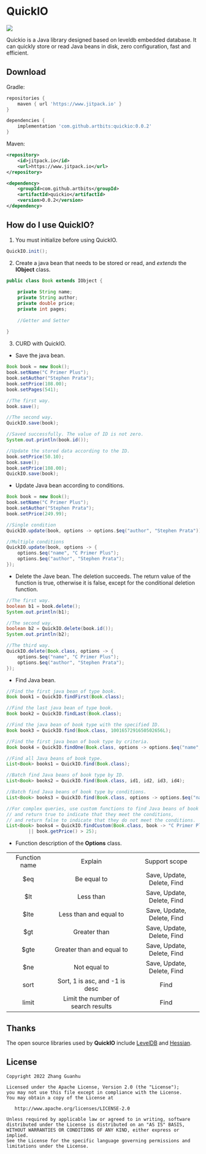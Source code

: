 # QuickIO
[![](https://www.jitpack.io/v/artbits/quickio.svg)](https://www.jitpack.io/#artbits/quickio)


Quickio is a Java library designed based on leveldb embedded database. It can quickly store or read Java beans in disk, zero configuration, fast and efficient.


## Download
Gradle:
```gradle
repositories {
    maven { url 'https://www.jitpack.io' }
}

dependencies {
	implementation 'com.github.artbits:quickio:0.0.2'
}
```

Maven:
```xml
<repository>
	<id>jitpack.io</id>
	<url>https://www.jitpack.io</url>
</repository>

<dependency>
	<groupId>com.github.artbits</groupId>
	<artifactId>quickio</artifactId>
	<version>0.0.2</version>
</dependency>
```


## How do I use QuickIO?
1. You must initialize before using QuickIO.
```java
QuickIO.init();
```

2. Create a java bean that needs to be stored or read, and *extends* the **IObject** class.
```java
public class Book extends IObject {
    
    private String name;
    private String author;
    private double price;
    private int pages;
    
    //Getter and Setter
    
}
```

3. CURD with QuickIO.

+ Save the java bean.
```java
Book book = new Book();
book.setName("C Primer Plus");
book.setAuthor("Stephen Prata");
book.setPrice(108.00);
book.setPages(541);

//The first way.
book.save();

//The second way.
QuickIO.save(book);

//Saved successfully. The value of ID is not zero.
System.out.println(book.id());

//Update the stored data according to the ID.
book.setPrice(50.10);
book.save();
book.setPrice(108.00);
QuickIO.save(book);
```

+ Update Java bean according to conditions.
```java
Book book = new Book();
book.setName("C Primer Plus");
book.setAuthor("Stephen Prata");
book.setPrice(249.99);

//Single condition
QuickIO.update(book, options -> options.$eq("author", "Stephen Prata"));

//Multiple conditions
QuickIO.update(book, options -> {
    options.$eq("name", "C Primer Plus");
    options.$eq("author", "Stephen Prata");
});
```

+ Delete the Jave bean. The deletion succeeds. The return value of the function is true, otherwise it is false, except for the conditional deletion function.
```java
//The first way.
boolean b1 = book.delete();
System.out.println(b1);

//The second way.
boolean b2 = QuickIO.delete(book.id());
System.out.println(b2);

//The third way.
QuickIO.delete(Book.class, options -> {
    options.$eq("name", "C Primer Plus");
    options.$eq("author", "Stephen Prata");
});
```

+ Find Java bean.
```java
//Find the first java bean of type book.
Book book1 = QuickIO.findFirst(Book.class);

//Find the last java bean of type book.
Book book2 = QuickIO.findLast(Book.class);

//Find the java bean of book type with the specified ID.
Book book3 = QuickIO.find(Book.class, 1001657291650502656L);

//Find the first java bean of book type by criteria.
Book book4 = QuickIO.findOne(Book.class, options -> options.$eq("name", "C Primer Plus"));

//Find all Java beans of book type.
List<Book> books1 = QuickIO.find(Book.class);

//Batch find Java beans of book type by ID.
List<Book> books2 = QuickIO.find(Book.class, id1, id2, id3, id4);

//Batch find Java beans of book type by conditions.
List<Book> books3 = QuickIO.find(Book.class, options -> options.$eq("name", "C Primer Plus"));

//For complex queries, use custom functions to find Java beans of book type, 
// and return true to indicate that they meet the conditions, 
// and return false to indicate that they do not meet the conditions.
List<Book> books4 = QuickIO.findCustom(Book.class, book -> "C Primer Plus".equals(book.getName()) 
        || book.getPrice() > 25);
```

+ Function description of the **Options** class.

|      |     |          |
|:----:|:---:|:--------:|
| Function name | Explain | Support scope       |
| $eq  | Be equal to                          | Save, Update, Delete, Find |
| $lt  | Less than                            | Save, Update, Delete, Find |
| $lte | Less than and equal to               | Save, Update, Delete, Find |
| $gt  | Greater than                         | Save, Update, Delete, Find |
| $gte | Greater than and equal to            | Save, Update, Delete, Find |
| $ne  | Not equal to                         | Save, Update, Delete, Find |
| sort | Sort, 1 is asc, and -1 is desc       | Find |
| limit| Limit the number of search results   | Find |


## Thanks
The open source libraries used by **QuickIO** include [LevelDB](https://github.com/dain/leveldb) and [Hessian](http://hessian.caucho.com/).


## License
```
Copyright 2022 Zhang Guanhu

Licensed under the Apache License, Version 2.0 (the "License");
you may not use this file except in compliance with the License.
You may obtain a copy of the License at

   http://www.apache.org/licenses/LICENSE-2.0

Unless required by applicable law or agreed to in writing, software
distributed under the License is distributed on an "AS IS" BASIS,
WITHOUT WARRANTIES OR CONDITIONS OF ANY KIND, either express or implied.
See the License for the specific language governing permissions and
limitations under the License.
```
